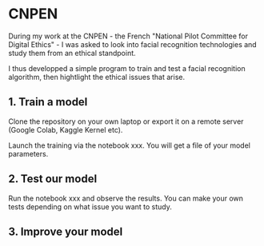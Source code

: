 # CNPEN

During my work at the CNPEN - the French "National Pilot Committee for Digital Ethics" - I was asked to look into facial recognition technologies and study them from an ethical standpoint.

I thus developped a simple program to train and test a facial recognition algorithm, then hightlight the ethical issues that arise.

## 1. Train a model

Clone the repository on your own laptop or export it on a remote server (Google Colab, Kaggle Kernel etc).

Launch the training via the notebook xxx. You will get a file of your model parameters.

## 2. Test our model

Run the notebook xxx and observe the results. You can make your own tests depending on what issue you want to study.

## 3. Improve your model
